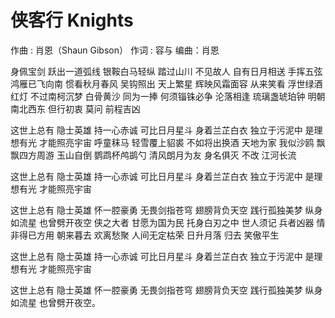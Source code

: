 # 侠客行 Knights

作曲 : 肖恩（Shaun Gibson）
作词 : 容与
编曲：肖恩

身佩宝剑 跃出一道弧线 银鞍白马轻纵
踏过山川 不见故人 自有日月相送
手挥五弦 鸿雁已飞向南 惯看秋月春风
吴钩照出 天上繁星 辉映风霜面容
从来笑看 浮世绿酒红灯 不过南柯沉梦
白骨黄沙 同为一捧 何须锱铢必争
沦落相逢 琉璃盏琥珀钟 明朝南北西东
但行初衷 莫问 前程吉凶

这世上总有 隐士英雄
持一心赤诚 可比日月星斗
身着兰芷白衣 独立于污泥中
是理想有光 才能照亮宇宙
呼童秣马 轻雪覆上貂裘 不如将出换酒
天地为家 我似沙鸥 飘飘四方周游
玉山自倒 鹦鹉杯鸬鹚勺 清风朗月为友
身名俱灭 不改 江河长流

这世上总有 隐士英雄
持一心赤诚 可比日月星斗
身着兰芷白衣 独立于污泥中
是理想有光 才能照亮宇宙

这世上总有 隐士英雄
怀一腔豪勇 无畏剑指苍穹
翅膀背负天空 践行孤独美梦
纵身如流星 也曾劈开夜空
侠之大者 甘愿为国为民 托身白刃之中
世人须记 兵者凶器 情非得已方用
朝来暮去 欢离愁聚 人间无定枯荣
日升月落 归去 笑傲平生

这世上总有 隐士英雄
持一心赤诚 可比日月星斗
身着兰芷白衣 独立于污泥中
是理想有光 才能照亮宇宙

这世上总有 隐士英雄
怀一腔豪勇 无畏剑指苍穹
翅膀背负天空 践行孤独美梦
纵身如流星 也曾劈开夜空。 
